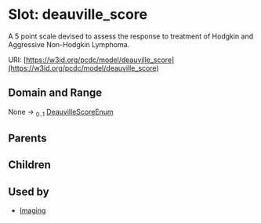 
# Slot: deauville_score


A 5 point scale devised to assess the response to treatment of Hodgkin and Aggressive Non-Hodgkin Lymphoma.

URI: [https://w3id.org/pcdc/model/deauville_score](https://w3id.org/pcdc/model/deauville_score)


## Domain and Range

None &#8594;  <sub>0..1</sub> [DeauvilleScoreEnum](DeauvilleScoreEnum.md)

## Parents


## Children


## Used by

 * [Imaging](Imaging.md)
